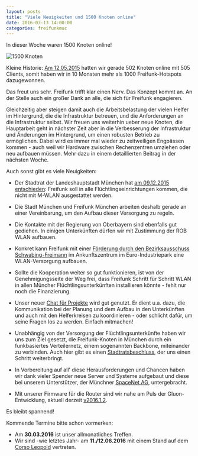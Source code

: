```yaml
---
layout: posts
title: "Viele Neuigkeiten und 1500 Knoten online"
date: 2016-03-13 14:00:00
categories: freifunkmuc
---
```


In dieser Woche waren 1500 Knoten online!

![1500 Knoten](/assets/posts/2016-03-11-1500-knoten.png)

Kleine Historie: [Am 12.05.2015](https://ffmuc.net/freifunkmuc/2015/05/12/500-Knoten-im-Netz/) hatten wir gerade 502 Knoten online mit 505 Clients, somit haben wir in 10 Monaten mehr als 1000 Freifunk-Hotspots dazugewonnen.

Das freut uns sehr. Freifunk trifft klar einen Nerv. Das Konzept kommt an. An der Stelle auch ein großer Dank an alle, die sich für Freifunk engagieren.

Gleichzeitig aber steigen damit auch die Arbeitsbelastung der vielen Helfer im Hintergrund, die die Infrastruktur betreuen, und die Anforderungen an die Infrastruktur selbst. Wir freuen uns weiterhin ueber neue Knoten, die Hauptarbeit geht in nächster Zeit aber in die Verbesserung der Infrastruktur und Änderungen im Hintergrund, um einen robusten Betrieb zu ermöglichen. Dabei wird es immer mal wieder zu zeitweiligen Engpässen kommen - auch weil wir Hardware zwischen Rechenzentren umziehen oder neu aufbauen müssen.
Mehr dazu in einem detaillierten Beitrag in der nächsten Woche.

Auch sonst gibt es viele Neuigkeiten:

- Der Stadtrat der Landeshauptstadt München hat [am 09.12.2015 entschieden](http://www.ris-muenchen.de/RII/RII/ris_vorlagen_dokumente.jsp?risid=3849882): Freifunk soll in alle Flüchtlingseinrichtungen kommen, die nicht mit M-WLAN ausgestattet werden.

- Die Stadt München und Freifunk München arbeiten deshalb gerade an einer Vereinbarung, um den Aufbau dieser Versorgung zu regeln.

- Die Kontakte mit der Regierung von Oberbayern sind ebenfalls gut gediehen. In einigen Unterkünften dürfen wir mit Zustimmung der ROB WLAN aufbauen.

- Konkret kann Freifunk mit einer [Förderung durch den Bezirksausschuss Schwabing-Freimann](https://www.muenchen-transparent.de/antraege/3943594) im Ankunftszentrum im Euro-Industriepark eine WLAN-Versorgung aufbauen.

- Sollte die Kooperation weiter so gut funktionieren, ist von der Genehmigungsseite der Weg frei, dass Freifunk Schritt für Schritt WLAN in allen Müncher Flüchtlingsunterkünften installieren könnte - fehlt nur noch die Finanzierung.

- Unser neuer [Chat für Projekte](https://chat.ffmuc.net/) wird gut genutzt. Er dient u.a. dazu, die Kommunikation bei der Planung und dem Aufbau in den Unterkünften und auch mit den Helferkreisen zu koordinieren - oder schlicht dafür, um seine Fragen los zu werden. Einfach mitmachen!

- Unabhängig von der Versorgung der Flüchtlingsunterkünfte haben wir uns zum Ziel gesetzt, die Freifunk-Knoten in München durch ein funkbasiertes Verteilernetz, einem sogenannten Backbone, miteinander zu verbinden. Auch hier gibt es einen [Stadtratsbeschluss](https://www.muenchen-transparent.de/antraege/3343194), der uns einen Schritt weiterbringt.

- In Vorbereitung auf all' diese Herausforderungen und Chancen haben wir dank vieler Spender neue Server und Systeme aufgebaut und diese bei unserem Unterstützer, der Münchner [SpaceNet AG][spacenet], untergebracht.

- Mit unserer Firmware für die Router sind wir nahe am Puls der Gluon-Entwicklung, aktuell derzeit [v2016.1.2](http://gluon.readthedocs.org/en/v2016.1.2/releases/v2016.1.2.html).

Es bleibt spannend!

Kommende Termine bitte schon vormerken:

- Am **30.03.2016** ist unser allmonatliches Treffen.
- Wir sind -wie letztes Jahr- am **11./12.06.2016** mit einem Stand auf dem [Corso Leopold](http://corso-leopold.de/) vertreten.

[spacenet]: https://www.space.net/
